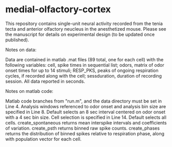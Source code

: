 # medial-olfactory-cortex
This repository contains single-unit neural activity recorded from the tenia tecta and anterior olfactory neucleus in the anesthetized mouse. Please see the manuscript for details on experimental design (to be updated once published).

Notes on data:

Data are contained in matlab .mat files (89 total, one for each cell) with the following variables:
cell, spike times in sequential list;
odors, matrix of odor onset times for up to 14 stimuli;
RESP_PKS, peaks of ongoing respiration cycles, if recorded along with the cell;
sessduration, duration of recording session.
All data reported in seconds.

Notes on matlab code:

Matlab code branches from "run.m", and the data directory must be set in Line 4. 
Analysis windows referenced to odor onset and analysis bin size are specified in Line 8. Default selects an 8 sec interval centered on odor onset with a 4 sec bin size.
Cell selection is specified in Line 14. Default selects all cells. 
create_spontaneous returns mean interspike intervals and coefficients of variation. 
create_psth returns binned raw spike counts.
create_phases returns the distribution of binned spikes relative to respiration phase, along with population vector for each cell.
